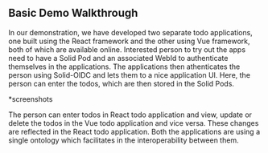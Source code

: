 ## Basic Demo Walkthrough

In our demonstration, we have developed two separate todo applications, one built using the React framework and the other using Vue framework, both of which are available online. Interested person to try out the apps need to have a Solid Pod and an associated WebId to authenticate themselves in the applications. The applications then athenticates the person using Solid-OIDC and lets them to a nice application UI. Here, the person can enter the todos, which are then stored in the Solid Pods. 

*screenshots

The person can enter todos in React todo application and view, update or delete the todos in the Vue todo application and vice versa. These changes are reflected in the React todo application. Both the applications are using a single ontology which facilitates in the interoperability between them. 